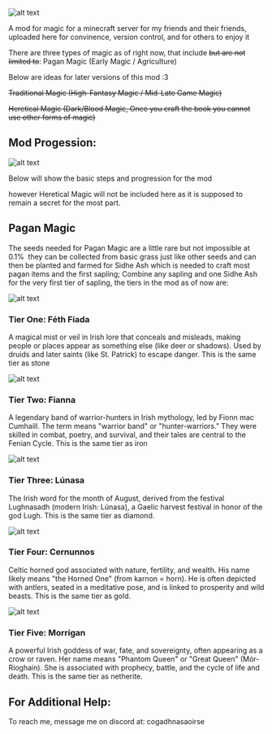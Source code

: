 ![alt text](https://github.com/saoirse-ig/TDC/blob/master/src/main/resources/assets/saoirsemod/TDC_Banner.png.png "The Dark Carnival")


A mod for magic for a minecraft server for my friends and their friends, uploaded here for convinence, version control, and for others to enjoy it

There are three types of magic as of right now, that include ~~but are not limited to~~:
Pagan Magic (Early Magic / Agriculture)



Below are ideas for later versions of this mod :3

~~Traditional Magic (High-Fantasy Magic / Mid-Late Game Magic)~~

~~Heretical Magic (Dark/Blood Magic, Once you craft the book you cannot use other forms of magic)~~



## Mod Progession:

![alt text](https://github.com/saoirse-ig/TDC/blob/master/src/main/resources/assets/saoirsemod/textures/item/pagan_seeds.png)

Below will show the basic steps and progression for the mod


however Heretical Magic will not be included here as it is supposed to
remain a secret for the most part.


## Pagan Magic


The seeds needed for Pagan Magic are a little rare but not impossible at 0.1% 
they can be collected from basic grass just like other seeds and can then be planted
and farmed for Sidhe Ash which is needed to craft most pagan items and the first sapling; Combine any sapling and one Sidhe Ash for the very first tier of sapling, the tiers in the mod as of now are:


![alt text](https://github.com/saoirse-ig/TDC/blob/master/src/main/resources/assets/saoirsemod/textures/item/pagan_t1_ingot.png)
### Tier One: Féth Fíada

A magical mist or veil in Irish lore that conceals and misleads, making people or places appear as something else (like deer or shadows). Used by druids and later saints (like St. Patrick) to escape danger. This is the same tier as stone



![alt text](https://github.com/saoirse-ig/TDC/blob/master/src/main/resources/assets/saoirsemod/textures/item/pagan_t2_ingot.png)
### Tier Two: Fianna

A legendary band of warrior-hunters in Irish mythology, led by Fionn mac Cumhaill. The term means "warrior band" or "hunter-warriors." They were skilled in combat, poetry, and survival, and their tales are central to the Fenian Cycle. This is the same tier as iron



![alt text](https://github.com/saoirse-ig/TDC/blob/master/src/main/resources/assets/saoirsemod/textures/item/pagan_t3_ingot.png)
### Tier Three: Lúnasa

The Irish word for the month of August, derived from the festival Lughnasadh (modern Irish: Lúnasa), a Gaelic harvest festival in honor of the god Lugh. This is the same tier as diamond.



![alt text](https://github.com/saoirse-ig/TDC/blob/master/src/main/resources/assets/saoirsemod/textures/item/pagan_t4_ingot.png)
### Tier Four: Cernunnos

Celtic horned god associated with nature, fertility, and wealth. His name likely means "the Horned One" (from karnon = horn). He is often depicted with antlers, seated in a meditative pose, and is linked to prosperity and wild beasts. This is the same tier as gold.



![alt text](https://github.com/saoirse-ig/TDC/blob/master/src/main/resources/assets/saoirsemod/textures/item/pagan_t5_ingot_unused.png)
### Tier Five: Morrígan

A powerful Irish goddess of war, fate, and sovereignty, often appearing as a crow or raven. Her name means "Phantom Queen" or "Great Queen" (Mór-Ríoghain). She is associated with prophecy, battle, and the cycle of life and death. This is the same tier as netherite.




## For Additional Help:

To reach me, message me on discord at: cogadhnasaoirse
